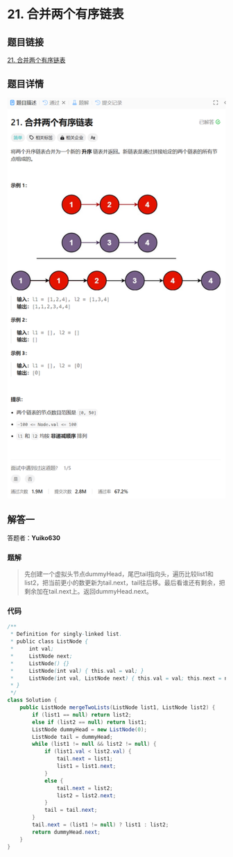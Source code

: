 # 21. 合并两个有序链表
## 题目链接  
[21. 合并两个有序链表](https://leetcode.cn/problems/merge-two-sorted-lists/description/)
## 题目详情
![题目图片](Img/21.png)

## 解答一
答题者：**Yuiko630**

### 题解
>先创建一个虚拟头节点dummyHead，尾巴tail指向头，遍历比较list1和list2，把当前更小的数更新为tail.next，tail往后移。最后看谁还有剩余，把剩余加在tail.next上。返回dummyHead.next。

### 代码
``` Java
/**
 * Definition for singly-linked list.
 * public class ListNode {
 *     int val;
 *     ListNode next;
 *     ListNode() {}
 *     ListNode(int val) { this.val = val; }
 *     ListNode(int val, ListNode next) { this.val = val; this.next = next; }
 * }
 */
class Solution {
    public ListNode mergeTwoLists(ListNode list1, ListNode list2) {
        if (list1 == null) return list2;
        else if (list2 == null) return list1;
        ListNode dummyHead = new ListNode(0);
        ListNode tail = dummyHead;
        while (list1 != null && list2 != null) {
            if (list1.val < list2.val) {
                tail.next = list1;
                list1 = list1.next;
            } 
            else {
                tail.next = list2;
                list2 = list2.next;
            }
            tail = tail.next;
        }
        tail.next = (list1 != null) ? list1 : list2;
        return dummyHead.next;
    }
}
```